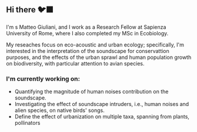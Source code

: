## Hi there 🐦‍⬛
I'm s Matteo Giuliani, and I work as a Research Fellow at Sapienza University of Rome, where I also completed my MSc in Ecobiology.

My reseaches focus on eco-acoustic and urban ecology; specifically, I'm interested in the interpretation of the soundscape for conservattion purposes, and the effects of the urban sprawl and human population growth on biodiversity, with particular attention to avian species.

### I'm currently working on:
- Quantifying the magnitude of human noises contribution on the soundscape.
- Investigating the effect of soundscape intruders, i.e., human noises and alien species, on native birds' songs.
- Define the effect of urbanization on multiple taxa, spanning from plants, pollinators
<!--
**matpagle/matpagle** is a ✨ _special_ ✨ repository because its `README.md` (this file) appears on your GitHub profile.

Here are some ideas to get you started:

- 🔭 I’m currently working on ...
- 🌱 I’m currently learning ...
- 👯 I’m looking to collaborate on ...
- 🤔 I’m looking for help with ...
- 💬 Ask me about ...
- 📫 How to reach me: ...
- 😄 Pronouns: ...
- ⚡ Fun fact: ...
-->
